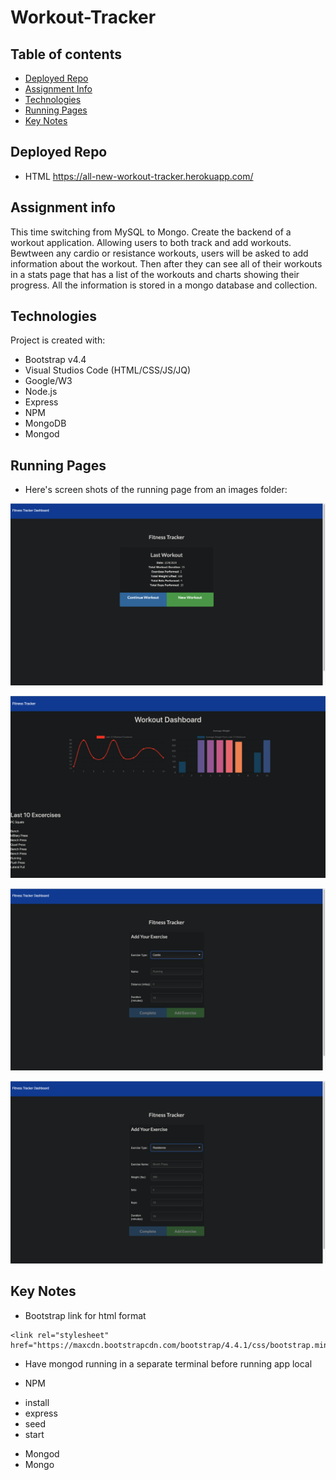 # Workout-Tracker

## Table of contents

- [Deployed Repo](#deployed-repo)
- [Assignment Info](#assignment-info)
- [Technologies](#technologies)
- [Running Pages](#running-pages)
- [Key Notes](#key-notes)

## Deployed Repo

- HTML
  https://all-new-workout-tracker.herokuapp.com/

## Assignment info

This time switching from MySQL to Mongo. Create 
the backend of a workout application. Allowing users 
to both track and add workouts. Bewtween any cardio or
resistance workouts, users will be asked to add information
about the workout. Then after they can see all of their workouts
in a stats page that has a list of the workouts and charts 
showing their progress. All the information is stored in a mongo 
database and collection. 

## Technologies

Project is created with:

- Bootstrap v4.4
- Visual Studios Code (HTML/CSS/JS/JQ)
- Google/W3
- Node.js
- Express
- NPM
- MongoDB
- Mongod

## Running Pages

- Here's screen shots of the running page from an images folder:

![Home Page](public/images/home.png)

![Stats Page](public/images/stats.png)

![Cardio Page](public/images/cardio.png)

![Resistance Page](public/images/resistance.png)

## Key Notes

- Bootstrap link for html format

```
<link rel="stylesheet" href="https://maxcdn.bootstrapcdn.com/bootstrap/4.4.1/css/bootstrap.min.css">
```

- Have mongod running in a separate terminal before running app local

- NPM

* install
* express
* seed
* start

- Mongod
- Mongo
